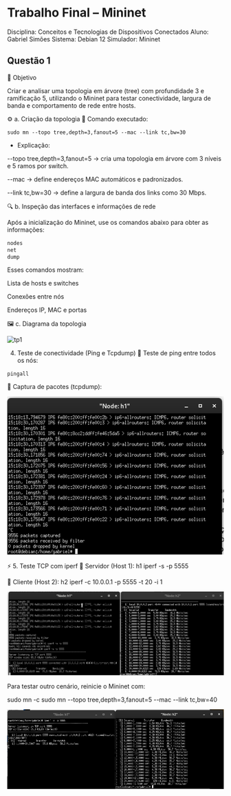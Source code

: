 #  Trabalho Final – Mininet

Disciplina: Conceitos e Tecnologias de Dispositivos Conectados
Aluno: Gabriel Simões
Sistema: Debian 12
Simulador: Mininet

## Questão 1

🧠 Objetivo

Criar e analisar uma topologia em árvore (tree) com profundidade 3 e ramificação 5, utilizando o Mininet para testar conectividade, largura de banda e comportamento de rede entre hosts.

⚙️ a. Criação da topologia
🧾 Comando executado:
```
sudo mn --topo tree,depth=3,fanout=5 --mac --link tc,bw=30
```
- Explicação:

--topo tree,depth=3,fanout=5 → cria uma topologia em árvore com 3 níveis e 5 ramos por switch.

--mac → define endereços MAC automáticos e padronizados.

--link tc,bw=30 → define a largura de banda dos links como 30 Mbps.


🔍 b. Inspeção das interfaces e informações de rede

Após a inicialização do Mininet, use os comandos abaixo para obter as informações:
```
nodes
net
dump
```

Esses comandos mostram:

Lista de hosts e switches

Conexões entre nós

Endereços IP, MAC e portas


🖼️ c. Diagrama da topologia

![tp1](Questão_1/topology_1.png)


4. Teste de conectividade (Ping e Tcpdump)
🔹 Teste de ping entre todos os nós:
```
pingall
```

🔹 Captura de pacotes (tcpdump):

![1d](Questão_1/1d.png)



⚡ 5. Teste TCP com iperf
🔸 Servidor (Host 1):
h1 iperf -s -p 5555

🔸 Cliente (Host 2):
h2 iperf -c 10.0.0.1 -p 5555 -t 20 -i 1

![e1](Questão_1/e1.png)


Para testar outro cenário, reinicie o Mininet com:

sudo mn -c
sudo mn --topo tree,depth=3,fanout=5 --mac --link tc,bw=40

![e2](Questão_1/e2.png)
